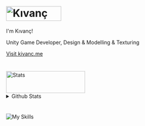 # [<img src="https://github.com/kivancozturk/kivancozturk/blob/main/source/images/main/name.png" alt="Kıvanç" width="150px" height="40px">](https://kivanc.me)

I'm Kıvanç!

Unity Game Developer, Design & Modelling & Texturing

[Visit kivanc.me](https://kivanc.me)

#

<img src="https://github.com/kivancozturk/kivancozturk/blob/main/source/images/main/about.png" alt="Stats" width="215px" height="60px">

<details>
  <summary>Github Stats</summary>
  
  <a href="#">![Github stats](https://github-readme-stats.vercel.app/api?username=kivancozturk&theme=swift&count_private=true&hide_border=true&line_height=20)</a>
  <a href="#">![Top Langs](https://github-readme-stats.vercel.app/api/top-langs/?username=kivancozturk&layout=compact&theme=swift&count_private=true&hide_border=true)</a>
</details>

#

![My Skills](https://go-skill-icons.vercel.app/api/icons?i=unity,vscode,lua,javascript,blender,photoshop,substance,blockbench)
